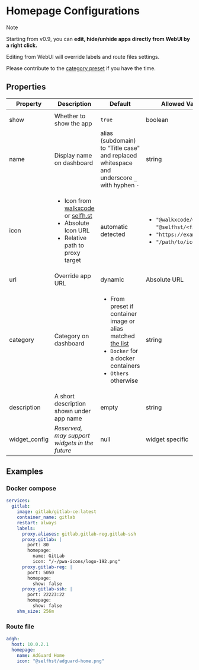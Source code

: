 # Homepage Configurations

> [!NOTE]
>
> Starting from v0.9, you can **edit, hide/unhide apps directly from WebUI by a right click.**
>
> Editing from WebUI will override labels and route files settings.

Please contribute to the [category preset](https://github.com/yusing/godoxy/blob/main/internal/homepage/categories.go) if you have the time.

## Properties

| Property      | Description                                                                                                                                                                                 | Default                                                                                                                                                                                                                                 | Allowed Values / Syntax                                                                                                                                |
| ------------- | ------------------------------------------------------------------------------------------------------------------------------------------------------------------------------------------- | --------------------------------------------------------------------------------------------------------------------------------------------------------------------------------------------------------------------------------------- | ------------------------------------------------------------------------------------------------------------------------------------------------------ |
|               |
| show          | Whether to show the app                                                                                                                                                                     | `true`                                                                                                                                                                                                                                  | boolean                                                                                                                                                |
| name          | Display name on dashboard                                                                                                                                                                   | alias (subdomain) to "Title case" and replaced whitespace ` ` and underscore `_` with hyphen `-`                                                                                                                                        | string                                                                                                                                                 |
| icon          | <ul><li>Icon from [walkxcode](https://github.com/walkxcode/dashboard-icons) or [selfh.st](https://selfh.st/icons)</li><li>Absolute Icon URL</li><li>Relative path to proxy target</li></ul> | automatic detected                                                                                                                                                                                                                      | <ul><li>`"@walkxcode/<filename>.png"`<br/>`"@selfhst/<filename>.svg"`</li><li>`"https://example.com/icon.png"`</li><li>`"/path/to/icon.png"`</li></ul> |
| url           | Override app URL                                                                                                                                                                            | dynamic                                                                                                                                                                                                                                 | Absolute URL                                                                                                                                           |
| category      | Category on dashboard                                                                                                                                                                       | <ul><li>From preset if container image or alias matched <a href="https://github.com/yusing/godoxy/blob/main/internal/homepage/categories.go">the list</a></li><li>`Docker` for a docker containers</li><li>`Others` otherwise</li></ul> | string                                                                                                                                                 |
| description   | A short description shown under app name                                                                                                                                                    | empty                                                                                                                                                                                                                                   | string                                                                                                                                                 |
| widget_config | _Reserved, may support widgets in the future_                                                                                                                                               | null                                                                                                                                                                                                                                    | widget specific                                                                                                                                        |

## Examples

### Docker compose

```yaml
services:
  gitlab:
    image: gitlab/gitlab-ce:latest
    container_name: gitlab
    restart: always
    labels:
      proxy.aliases: gitlab,gitlab-reg,gitlab-ssh
      proxy.gitlab: |
        port: 80
        homepage:
          name: GitLab
          icon: "/-/pwa-icons/logo-192.png"
      proxy.gitlab-reg: |
        port: 5050
        homepage:
          show: false
      proxy.gitlab-ssh: |
        port: 22223:22
        homepage:
          show: false
    shm_size: 256m
```

### Route file

```yaml
adgh:
  host: 10.0.2.1
  homepage:
    name: AdGuard Home
    icon: "@selfhst/adguard-home.png"
```
